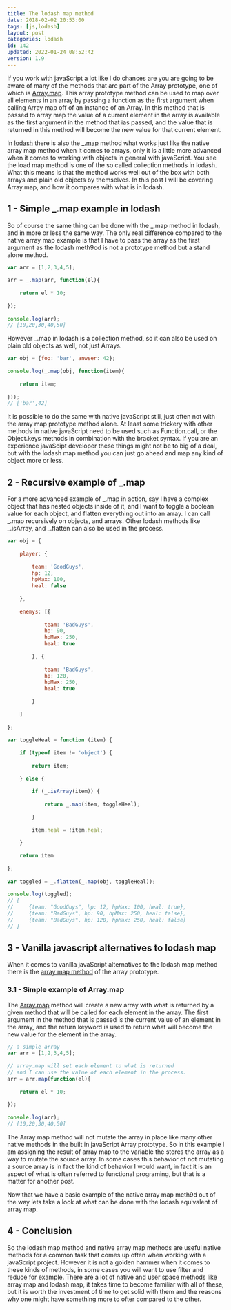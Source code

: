 ```yaml
---
title: The lodash map method
date: 2018-02-02 20:53:00
tags: [js,lodash]
layout: post
categories: lodash
id: 142
updated: 2022-01-24 08:52:42
version: 1.9
---
```


If you work with javaScript a lot like I do chances are you are going to be aware of many of the methods that are part of the Array prototype, one of which is [Array.map](https://developer.mozilla.org/en-US/docs/Web/JavaScript/Reference/Global_Objects/Array/map). This array prototype method can be used to map over all elements in an array by passing a function as the first argument when calling Array map off of an instance of an Array. In this method that is passed to array map the value of a current element in the array is available as the first argument in the method that ias passed, and the value that is returned in this method will become the new value for that current element.

In [lodash](https://lodash.com/) there is also the [\_.map](https://lodash.com/docs/4.17.4#map) method what works just like the native array map method when it comes to arrays, only it is a little more advanced when it comes to working with objects in general with javaScript. You see the load map method is one of the so called collection methods in lodash. What this means is that the method works well out of the box with both arrays and plain old objects by themselves. In this post I will be covering Array.map, and how it compares with what is in lodash.

<!-- more -->


## 1 - Simple \_.map example in lodash

So of course the same thing can be done with the \_.map method in lodash, and in more or less the same way. The only real difference compared to the native array map example is that I have to pass the array as the first argument as the lodash meth9od is not a prototype method but a stand alone method.

```js
var arr = [1,2,3,4,5];
 
arr = _.map(arr, function(el){
 
    return el * 10;
 
});
 
console.log(arr);
// [10,20,30,40,50]
```

However \_.map in lodash is a collection method, so it can also be used on plain old objects as well, not just Arrays.

```js
var obj = {foo: 'bar', anwser: 42};
 
console.log(_.map(obj, function(item){
 
    return item;
 
}));
// ['bar',42]
```

It is possible to do the same with native javaScript still, just often not with the array map prototype method alone. At least some trickery with other methods in native javaScript need to be used such as Function.call, or the Object.keys methods in combination with the bracket syntax. If you are an experience javaScipt developer these things might not be to big of a deal, but with the lodash map method you can just go ahead and map any kind of object more or less.

## 2 - Recursive example of \_.map

For a more advanced example of \_.map in action, say I have a complex object that has nested objects inside of it, and I want to toggle a boolean value for each object, and flatten everything out into an array. I can call \_.map recursively on objects, and arrays. Other lodash methods like \_.isArray, and \_.flatten can also be used in the process.

```js
var obj = {
 
    player: {
 
        team: 'GoodGuys',
        hp: 12,
        hpMax: 100,
        heal: false
 
    },
 
    enemys: [{
 
            team: 'BadGuys',
            hp: 90,
            hpMax: 250,
            heal: true
 
        }, {
 
            team: 'BadGuys',
            hp: 120,
            hpMax: 250,
            heal: true
 
        }
 
    ]
 
};
 
var toggleHeal = function (item) {
 
    if (typeof item != 'object') {
 
        return item;
 
    } else {
 
        if (_.isArray(item)) {
 
            return _.map(item, toggleHeal);
 
        }
 
        item.heal = !item.heal;
 
    }
 
    return item
 
};
 
var toggled = _.flatten(_.map(obj, toggleHeal));
 
console.log(toggled);
// [
//     {team: "GoodGuys", hp: 12, hpMax: 100, heal: true},
//     {team: "BadGuys", hp: 90, hpMax: 250, heal: false},
//     {team: "BadGuys", hp: 120, hpMax: 250, heal: false}
// ]
```

## 3 - Vanilla javascript alternatives to lodash map

When it comes to vanilla javaScript alternatives to the lodash map method there is the [array map method](/2020/06/16/js-array-map/) of the array prototype.

### 3.1 - Simple example of Array.map

The [Array.map](https://developer.mozilla.org/en-US/docs/Web/JavaScript/Reference/Global_Objects/Array/map) method will create a new array with what is returned by a given method that will be called for each element in the array. The first argument in the method that is passed is the current value of an element in the array, and the return keyword is used to return what will become the new value for the element in the array.

```js
// a simple array
var arr = [1,2,3,4,5];
 
// array.map will set each element to what is returned
// and I can use the value of each element in the process.
arr = arr.map(function(el){
 
    return el * 10;
 
});
 
console.log(arr);
// [10,20,30,40,50]
```

The Array map method will not mutate the array in place like many other native methods in the built in javaScript Array prototype. So in this example I am assigning the result of array map to the variable the stores the array as a way to mutate the source array. In some cases this behavior of not mutating a source array is in fact the kind of behavior I would want, in fact it is an aspect of what is often referred to functional programing, but that is a matter for another post.

Now that we have a basic example of the native array map meth9d out of the way lets take a look at what can be done with the lodash equivalent of array map.

## 4 - Conclusion

So the lodash map method and native array map methods are useful native methods for a common task that comes up often when working with a javaScript project. However it is not a golden hammer when it comes to these kinds of methods, in some cases you will want to use filter and reduce for example. There are a lot of native and user space methods like array map and lodash map, it takes time to become familiar with all of these, but it is worth the investment of time to get solid with them and the reasons why one might have something more to ofter compared to the other.